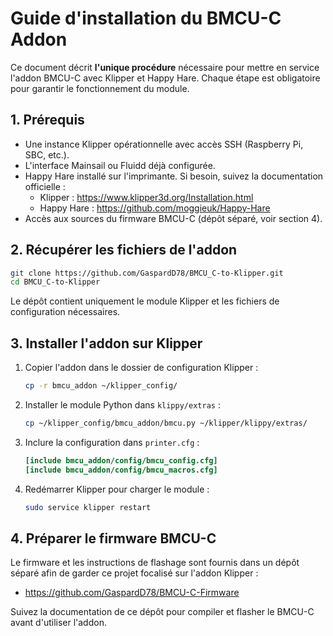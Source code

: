 # Guide d'installation du BMCU-C Addon

Ce document décrit **l'unique procédure** nécessaire pour mettre en service l'addon BMCU-C avec Klipper et Happy Hare. Chaque étape est obligatoire pour garantir le fonctionnement du module.

## 1. Prérequis

- Une instance Klipper opérationnelle avec accès SSH (Raspberry Pi, SBC, etc.).
- L'interface Mainsail ou Fluidd déjà configurée.
- Happy Hare installé sur l'imprimante. Si besoin, suivez la documentation officielle :
  - Klipper : <https://www.klipper3d.org/Installation.html>
  - Happy Hare : <https://github.com/moggieuk/Happy-Hare>
- Accès aux sources du firmware BMCU-C (dépôt séparé, voir section 4).

## 2. Récupérer les fichiers de l'addon

```bash
git clone https://github.com/GaspardD78/BMCU_C-to-Klipper.git
cd BMCU_C-to-Klipper
```

Le dépôt contient uniquement le module Klipper et les fichiers de configuration nécessaires.

## 3. Installer l'addon sur Klipper

1. Copier l'addon dans le dossier de configuration Klipper :

   ```bash
   cp -r bmcu_addon ~/klipper_config/
   ```

2. Installer le module Python dans `klippy/extras` :

   ```bash
   cp ~/klipper_config/bmcu_addon/bmcu.py ~/klipper/klippy/extras/
   ```

3. Inclure la configuration dans `printer.cfg` :

   ```ini
   [include bmcu_addon/config/bmcu_config.cfg]
   [include bmcu_addon/config/bmcu_macros.cfg]
   ```

4. Redémarrer Klipper pour charger le module :

   ```bash
   sudo service klipper restart
   ```

## 4. Préparer le firmware BMCU-C

Le firmware et les instructions de flashage sont fournis dans un dépôt séparé afin de garder ce projet focalisé sur l'addon Klipper :

- <https://github.com/GaspardD78/BMCU-C-Firmware>

Suivez la documentation de ce dépôt pour compiler et flasher le BMCU-C avant d'utiliser l'addon.
